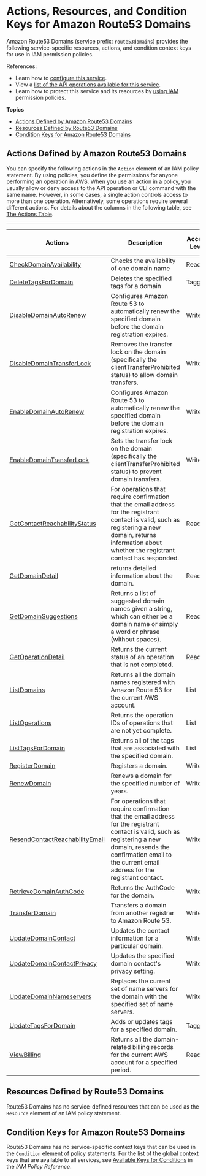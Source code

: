 # Actions, Resources, and Condition Keys for Amazon Route53 Domains<a name="list_amazonroute53domains"></a>

Amazon Route53 Domains \(service prefix: `route53domains`\) provides the following service\-specific resources, actions, and condition context keys for use in IAM permission policies\.

References:
+ Learn how to [configure this service](http://docs.aws.amazon.com/Route53/latest/DeveloperGuide/)\.
+ View a [list of the API operations available for this service](http://docs.aws.amazon.com/Route53/latest/APIReference/)\.
+ Learn how to protect this service and its resources by [using IAM](http://docs.aws.amazon.com/Route53/latest/DeveloperGuide/DeveloperGuide/auth-and-access-control.html) permission policies\.

**Topics**
+ [Actions Defined by Amazon Route53 Domains](#amazonroute53domains-actions-as-permissions)
+ [Resources Defined by Route53 Domains](#amazonroute53domains-resources-for-iam-policies)
+ [Condition Keys for Amazon Route53 Domains](#amazonroute53domains-policy-keys)

## Actions Defined by Amazon Route53 Domains<a name="amazonroute53domains-actions-as-permissions"></a>

You can specify the following actions in the `Action` element of an IAM policy statement\. By using policies, you define the permissions for anyone performing an operation in AWS\. When you use an action in a policy, you usually allow or deny access to the API operation or CLI command with the same name\. However, in some cases, a single action controls access to more than one operation\. Alternatively, some operations require several different actions\. For details about the columns in the following table, see [The Actions Table](reference_policies_actions-resources-contextkeys.md#actions_table)\.


****  

| Actions | Description | Access Level | Resource Types \(\*required\) | Condition Keys | Dependent Actions | 
| --- | --- | --- | --- | --- | --- | 
| [CheckDomainAvailability](http://docs.aws.amazon.com/Route53/latest/APIReference/API_domains_CheckDomainAvailability.html) | Checks the availability of one domain name | Read |  |  |  | 
| [DeleteTagsForDomain](http://docs.aws.amazon.com/Route53/latest/APIReference/API_domains_DeleteTagsForDomain.html) | Deletes the specified tags for a domain | Tagging |  |  |  | 
| [DisableDomainAutoRenew](http://docs.aws.amazon.com/Route53/latest/APIReference/API_domains_DisableDomainAutoRenew.html) | Configures Amazon Route 53 to automatically renew the specified domain before the domain registration expires\. | Write |  |  |  | 
| [DisableDomainTransferLock](http://docs.aws.amazon.com/Route53/latest/APIReference/API_domains_DisableDomainTransferLock.html) | Removes the transfer lock on the domain \(specifically the clientTransferProhibited status\) to allow domain transfers\. | Write |  |  |  | 
| [EnableDomainAutoRenew](http://docs.aws.amazon.com/Route53/latest/APIReference/API_domains_DisableDomainAutoRenew.html) | Configures Amazon Route 53 to automatically renew the specified domain before the domain registration expires\. | Write |  |  |  | 
| [EnableDomainTransferLock](http://docs.aws.amazon.com/Route53/latest/APIReference/API_domains_EnableDomainTransferLock.html) | Sets the transfer lock on the domain \(specifically the clientTransferProhibited status\) to prevent domain transfers\. | Write |  |  |  | 
| [GetContactReachabilityStatus](http://docs.aws.amazon.com/Route53/latest/APIReference/API_domains_GetContactReachabilityStatus.html) | For operations that require confirmation that the email address for the registrant contact is valid, such as registering a new domain, returns information about whether the registrant contact has responded\. | Read |  |  |  | 
| [GetDomainDetail](http://docs.aws.amazon.com/Route53/latest/APIReference/API_domains_GetDomainDetail.html) | returns detailed information about the domain\. | Read |  |  |  | 
| [GetDomainSuggestions](http://docs.aws.amazon.com/Route53/latest/APIReference/API_domains_GetDomainSuggestions.html) | Returns a list of suggested domain names given a string, which can either be a domain name or simply a word or phrase \(without spaces\)\. | Read |  |  |  | 
| [GetOperationDetail](http://docs.aws.amazon.com/Route53/latest/APIReference/API_domains_GetOperationDetail.html) | Returns the current status of an operation that is not completed\. | Read |  |  |  | 
| [ListDomains](http://docs.aws.amazon.com/Route53/latest/APIReference/API_domains_ListDomains.html) | Returns all the domain names registered with Amazon Route 53 for the current AWS account\. | List |  |  |  | 
| [ListOperations](http://docs.aws.amazon.com/Route53/latest/APIReference/API_domains_ListOperations.html) | Returns the operation IDs of operations that are not yet complete\. | List |  |  |  | 
| [ListTagsForDomain](http://docs.aws.amazon.com/Route53/latest/APIReference/API_domains_ListTagsForDomain.html) | Returns all of the tags that are associated with the specified domain\. | List |  |  |  | 
| [RegisterDomain](http://docs.aws.amazon.com/Route53/latest/APIReference/API_domains_RegisterDomain.html) | Registers a domain\. | Write |  |  |  | 
| [RenewDomain](http://docs.aws.amazon.com/Route53/latest/APIReference/API_domains_RenewDomain.html) | Renews a domain for the specified number of years\. | Write |  |  |  | 
| [ResendContactReachabilityEmail](http://docs.aws.amazon.com/Route53/latest/APIReference/API_domains_ResendContactReachabilityEmail.html) | For operations that require confirmation that the email address for the registrant contact is valid, such as registering a new domain, resends the confirmation email to the current email address for the registrant contact\. | Write |  |  |  | 
| [RetrieveDomainAuthCode](http://docs.aws.amazon.com/Route53/latest/APIReference/API_domains_RetrieveDomainAuthCode.html) | Returns the AuthCode for the domain\. | Write |  |  |  | 
| [TransferDomain](http://docs.aws.amazon.com/Route53/latest/APIReference/API_domains_TransferDomain.html) | Transfers a domain from another registrar to Amazon Route 53\. | Write |  |  |  | 
| [UpdateDomainContact](http://docs.aws.amazon.com/Route53/latest/APIReference/API_domains_UpdateDomainContact.html) | Updates the contact information for a particular domain\. | Write |  |  |  | 
| [UpdateDomainContactPrivacy](http://docs.aws.amazon.com/Route53/latest/APIReference/API_domains_UpdateDomainContactPrivacy.html) | Updates the specified domain contact's privacy setting\. | Write |  |  |  | 
| [UpdateDomainNameservers](http://docs.aws.amazon.com/Route53/latest/APIReference/API_domains_UpdateDomainNameservers.html) | Replaces the current set of name servers for the domain with the specified set of name servers\. | Write |  |  |  | 
| [UpdateTagsForDomain](http://docs.aws.amazon.com/Route53/latest/APIReference/API_domains_UpdateTagsForDomain.html) | Adds or updates tags for a specified domain\. | Tagging |  |  |  | 
| [ViewBilling](http://docs.aws.amazon.com/Route53/latest/APIReference/API_domains_ViewBilling.html) | Returns all the domain\-related billing records for the current AWS account for a specified period\. | Read |  |  |  | 

## Resources Defined by Route53 Domains<a name="amazonroute53domains-resources-for-iam-policies"></a>

Route53 Domains has no service\-defined resources that can be used as the `Resource` element of an IAM policy statement\.

## Condition Keys for Amazon Route53 Domains<a name="amazonroute53domains-policy-keys"></a>

Route53 Domains has no service\-specific context keys that can be used in the `Condition` element of policy statements\. For the list of the global context keys that are available to all services, see [Available Keys for Conditions](http://docs.aws.amazon.com/IAM/latest/UserGuide/reference_policies_condition-keys.html#AvailableKeys) in the *IAM Policy Reference*\.